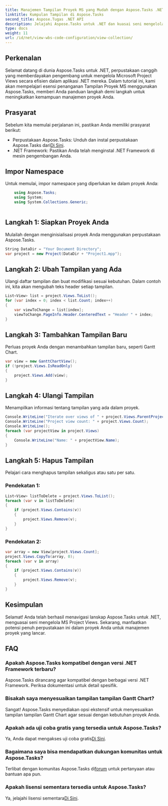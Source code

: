 ```yaml
---
title: Manajemen Tampilan Proyek MS yang Mudah dengan Aspose.Tasks .NET
linktitle: Kumpulan Tampilan di Aspose.Tasks
second_title: Aspose.Tugas .NET API
description: Jelajahi Aspose.Tasks untuk .NET dan kuasai seni mengelola Tampilan Proyek MS dengan mudah. Unduh sekarang untuk pengalaman manajemen proyek yang lancar.
type: docs
weight: 11
url: /id/net/view-wbs-code-configuration/view-collection/
---
```

## Perkenalan
Selamat datang di dunia Aspose.Tasks untuk .NET, perpustakaan canggih yang memberdayakan pengembang untuk mengelola Microsoft Project Views secara efisien dalam aplikasi .NET mereka. Dalam tutorial ini, kami akan mempelajari esensi penanganan Tampilan Proyek MS menggunakan Aspose.Tasks, memberi Anda panduan langkah demi langkah untuk meningkatkan kemampuan manajemen proyek Anda.
## Prasyarat
Sebelum kita memulai perjalanan ini, pastikan Anda memiliki prasyarat berikut:
-  Perpustakaan Aspose.Tasks: Unduh dan instal perpustakaan Aspose.Tasks dari[Di Sini](https://releases.aspose.com/tasks/net/).
- .NET Framework: Pastikan Anda telah menginstal .NET Framework di mesin pengembangan Anda.
## Impor Namespace
Untuk memulai, impor namespace yang diperlukan ke dalam proyek Anda:
```csharp
    using Aspose.Tasks;
    using System;
    using System.Collections.Generic;
    
```
## Langkah 1: Siapkan Proyek Anda
Mulailah dengan menginisialisasi proyek Anda menggunakan perpustakaan Aspose.Tasks.
```csharp
String DataDir = "Your Document Directory";
var project = new Project(DataDir + "Project1.mpp");
```
## Langkah 2: Ubah Tampilan yang Ada
Ulangi daftar tampilan dan buat modifikasi sesuai kebutuhan. Dalam contoh ini, kita akan mengubah teks header setiap tampilan.
```csharp
List<View> list = project.Views.ToList();
for (var index = 0; index < list.Count; index++)
{
    var viewToChange = list[index];
    viewToChange.PageInfo.Header.CenteredText = "Header " + index;
}
```
## Langkah 3: Tambahkan Tampilan Baru
Perluas proyek Anda dengan menambahkan tampilan baru, seperti Gantt Chart.
```csharp
var view = new GanttChartView();
if (!project.Views.IsReadOnly)
{
    project.Views.Add(view);
}
```
## Langkah 4: Ulangi Tampilan
Menampilkan informasi tentang tampilan yang ada dalam proyek.
```csharp
Console.WriteLine("Iterate over views of " + project.Views.ParentProject.Get(Prj.Name) + " project.");
Console.WriteLine("Project view count: " + project.Views.Count);
Console.WriteLine();
foreach (var projectView in project.Views)
{
    Console.WriteLine("Name: " + projectView.Name);
}
```
## Langkah 5: Hapus Tampilan
Pelajari cara menghapus tampilan sekaligus atau satu per satu.
### Pendekatan 1:
```csharp
List<View> listToDelete = project.Views.ToList();
foreach (var v in listToDelete)
{
    if (project.Views.Contains(v))
    {
        project.Views.Remove(v);
    }
}
```
### Pendekatan 2:
```csharp
var array = new View[project.Views.Count];
project.Views.CopyTo(array, 0);
foreach (var v in array)
{
    if (project.Views.Contains(v))
    {
        project.Views.Remove(v);
    }
}
```
## Kesimpulan
Selamat! Anda telah berhasil menavigasi lanskap Aspose.Tasks untuk .NET, menguasai seni mengelola MS Project Views. Sekarang, manfaatkan potensi penuh perpustakaan ini dalam proyek Anda untuk manajemen proyek yang lancar.
## FAQ
### Apakah Aspose.Tasks kompatibel dengan versi .NET Framework terbaru?
Aspose.Tasks dirancang agar kompatibel dengan berbagai versi .NET Framework. Periksa dokumentasi untuk detail spesifik.
### Bisakah saya menyesuaikan tampilan tampilan Gantt Chart?
Sangat! Aspose.Tasks menyediakan opsi ekstensif untuk menyesuaikan tampilan tampilan Gantt Chart agar sesuai dengan kebutuhan proyek Anda.
### Apakah ada uji coba gratis yang tersedia untuk Aspose.Tasks?
 Ya, Anda dapat mengakses uji coba gratis[Di Sini](https://releases.aspose.com/).
### Bagaimana saya bisa mendapatkan dukungan komunitas untuk Aspose.Tasks?
 Terlibat dengan komunitas Aspose.Tasks di[forum](https://forum.aspose.com/c/tasks/15) untuk pertanyaan atau bantuan apa pun.
### Apakah lisensi sementara tersedia untuk Aspose.Tasks?
 Ya, jelajahi lisensi sementara[Di Sini](https://purchase.aspose.com/temporary-license/).